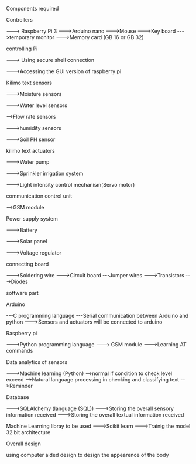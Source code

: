Components required 

Controllers

---> Raspberry Pi 3
--->Arduino nano 
--->Mouse
--->Key board
--->temporary monitor
--->Memory card (GB 16 or GB 32)

controlling Pi

---> Using secure shell connection

--->Accessing the GUI version of raspberry pi 



Kilimo text sensors 

--->Moisture sensors 

--->Water level sensors

-->Flow rate sensors 

--->humidity sensors

--->Soil PH sensor



kilimo text actuators 

--->Water pump 

--->Sprinkler irrigation system

--->Light intensity control mechanism(Servo motor)

communication control unit

-->GSM module 


Power supply system 

--->Battery

--->Solar panel 

--->Voltage regulator 



connecting board

--->Soldering wire
--->Circuit board 
---Jumper wires
--->Transistors
--->Diodes 





software part

Arduino 

---C programming language
---Serial communication between Arduino and python
--->Sensors and actuators will be connected to arduino

Raspberry pi 

--->Python programming language 
---> GSM module 
--->Learning AT commands 





Data analytics of sensors

--->Machine learning (Python)
-->normal if condition to check level exceed
-->Natural language processing in checking and classifying text
-->Reminder


Database

--->SQLAlchemy (language (SQL))
--->Storing the overall sensory information received
--->Storing the overall textual information received

Machine Learning libray to be used
--->Scikit learn 
--->Trainig the model 32 bit architecture 


Overall design 

using computer aided design to design the appearence of the body

